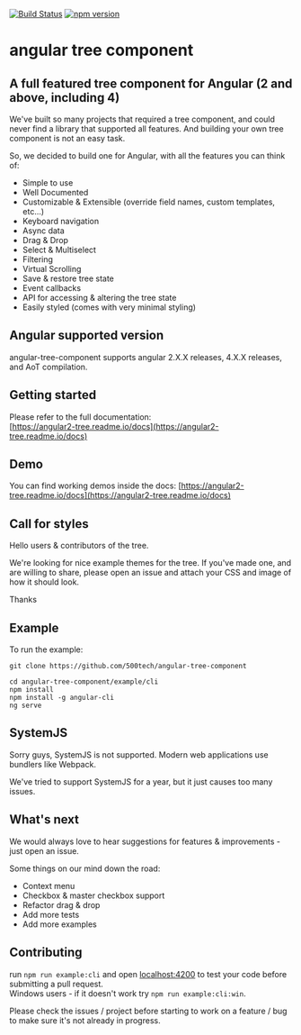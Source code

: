 [![Build Status](https://travis-ci.org/500tech/angular-tree-component.svg?branch=master)](https://travis-ci.org/500tech/angular-tree-component)
[![npm version](https://badge.fury.io/js/angular-tree-component.svg)](https://badge.fury.io/js/angular-tree-component)

# angular tree component

## A full featured tree component for Angular (2 and above, including 4)
We've built so many projects that required a tree component, and could never find a library that supported all features.
And building your own tree component is not an easy task.

So, we decided to build one for Angular, with all the features you can think of:
* Simple to use
* Well Documented
* Customizable & Extensible (override field names, custom templates, etc...)
* Keyboard navigation
* Async data
* Drag & Drop
* Select & Multiselect
* Filtering
* Virtual Scrolling
* Save & restore tree state
* Event callbacks
* API for accessing & altering the tree state
* Easily styled (comes with very minimal styling)

## Angular supported version
angular-tree-component supports angular 2.X.X releases, 4.X.X releases, and AoT compilation.

## Getting started
Please refer to the full documentation:  
[https://angular2-tree.readme.io/docs](https://angular2-tree.readme.io/docs)

## Demo
You can find working demos inside the docs:
[https://angular2-tree.readme.io/docs](https://angular2-tree.readme.io/docs)

## Call for styles
Hello users & contributors of the tree.

We're looking for nice example themes for the tree.
If you've made one, and are willing to share, please open an issue and attach your CSS and image of how it should look.

Thanks

## Example
To run the example:
```
git clone https://github.com/500tech/angular-tree-component

cd angular-tree-component/example/cli
npm install
npm install -g angular-cli
ng serve
```

## SystemJS
Sorry guys, SystemJS is not supported.
Modern web applications use bundlers like Webpack.

We've tried to support SystemJS for a year, but it just causes too many issues.

## What's next
We would always love to hear suggestions for features & improvements - just open an issue.

Some things on our mind down the road:
* Context menu
* Checkbox & master checkbox support
* Refactor drag & drop
* Add more tests
* Add more examples

## Contributing
run `npm run example:cli` and open [localhost:4200](http://localhost:4200) to test your code before submitting a pull request.  
Windows users - if it doesn't work try `npm run example:cli:win`.  

Please check the issues / project before starting to work on a feature / bug to make sure it's not already in progress.
